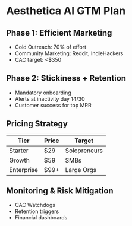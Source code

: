 
# Aesthetica AI GTM Plan

## Phase 1: Efficient Marketing
- Cold Outreach: 70% of effort
- Community Marketing: Reddit, IndieHackers
- CAC target: <$350

## Phase 2: Stickiness + Retention
- Mandatory onboarding
- Alerts at inactivity day 14/30
- Customer success for top MRR

## Pricing Strategy
| Tier | Price | Target |
|------|-------|--------|
| Starter | $29 | Solopreneurs |
| Growth | $59 | SMBs |
| Enterprise | $99+ | Large Orgs |

## Monitoring & Risk Mitigation
- CAC Watchdogs
- Retention triggers
- Financial dashboards
